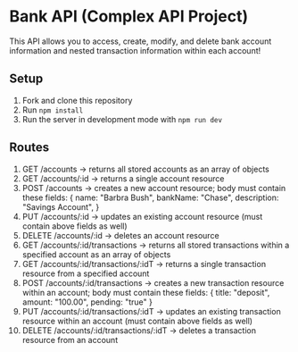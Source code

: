 # Bank API (Complex API Project)

This API allows you to access, create, modify, and delete bank account information and nested transaction information within each account!

## Setup

1. Fork and clone this repository
1. Run `npm install`
1. Run the server in development mode with `npm run dev`

## Routes

1. GET /accounts -> returns all stored accounts as an array of objects
1. GET /accounts/:id -> returns a single account resource
1. POST /accounts -> creates a new account resource; body must contain these fields:
  {
    name: "Barbra Bush",
    bankName: "Chase",
    description: "Savings Account",
  }
1. PUT /accounts/:id -> updates an existing account resource (must contain above fields as well)
1. DELETE /accounts/:id -> deletes an account resource
1. GET /accounts/:id/transactions -> returns all stored transactions within a specified account as an array of objects
1. GET /accounts/:id/transactions/:idT -> returns a single transaction resource from a specified account
1. POST /accounts/:id/transactions -> creates a new transaction resource within an account; body must contain these fields:
  {
    title: "deposit",
    amount: "100.00",
    pending: "true"
  }
1. PUT /accounts/:id/transactions/:idT -> updates an existing transaction resource within an account (must contain above fields as well)
1. DELETE /accounts/:id/transactions/:idT -> deletes a transaction resource from an account
